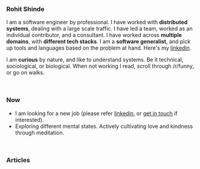### Rohit Shinde

I am a software engineer by professional. I have worked with **distributed systems**, dealing with a large scale traffic. I have led a team, worked as an individual contributor, and a consultant. I have worked across **multiple domains**, with **different tech stacks**. I am a **software generalist**, and pick up tools and languages based on the problem at hand. Here's my [linkedin](https://docs.google.com/document/d/1vZ3IXUG7qe-HxOIKYyszd-gcJnNOKPwPCG700-UfF7Q/edit?usp=sharing).

I am **curious** by nature, and like to understand systems. Be it technical, sociological, or biological. When not working I read, scroll through /r/funny, or go on walks.

<br />

### Now
- I am looking for a new job (please refer [linkedin](https://docs.google.com/document/d/1vZ3IXUG7qe-HxOIKYyszd-gcJnNOKPwPCG700-UfF7Q/edit?usp=sharing), or [get in touch](mailto:shinde.rohitt@gmail.com) if interested).
- Exploring different mental states. Actively cultivating love and kindness through meditation.

<br />

### Articles
